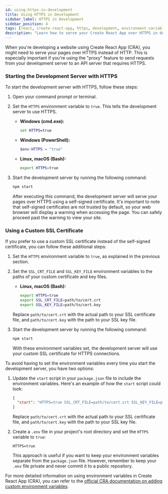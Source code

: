 ```yaml
---
id: using-https-in-development
title: Using HTTPS in Development
sidebar_label: HTTPS in Development
sidebar_position: 4
tags: [react, create-react-app, https, development, environment-variables, ssl, certificate, custom-certificate, environment, npm, package.json, .env, create-react-app, CRA, development-server, HTTPS, SSL, SSL certificate, self-signed certificate, custom SSL certificate, environment variables, HTTPS environment variable, SSL_CRT_FILE, SSL_KEY_FILE, start script, .env file, environment variables, environment variables in Create React App, CRA documentation, custom environment variables]
description: "Learn how to serve your Create React App over HTTPS in development. This is useful when you need to send requests to an API server that requires HTTPS, or when you want to test your site using a secure connection."
---
```


When you're developing a website using Create React App (CRA), you might need to serve your pages over HTTPS instead of HTTP. This is especially important if you're using the "proxy" feature to send requests from your development server to an API server that requires HTTPS.

### Starting the Development Server with HTTPS

To start the development server with HTTPS, follow these steps:

1. Open your command prompt or terminal.

2. Set the `HTTPS` environment variable to `true`. This tells the development server to use HTTPS.
   - **Windows (cmd.exe):**
     ```cmd
     set HTTPS=true
     ```

   - **Windows (PowerShell):**
     ```PowerShell
     $env:HTTPS = "true"
     ```

   - **Linux, macOS (Bash):**
     ```sh
     export HTTPS=true
     ```

3. Start the development server by running the following command:
   ```sh
   npm start
   ```

   After executing this command, the development server will serve your pages over HTTPS using a self-signed certificate. It's important to note that self-signed certificates are not trusted by default, so your web browser will display a warning when accessing the page. You can safely proceed past the warning to view your site.

### Using a Custom SSL Certificate

If you prefer to use a custom SSL certificate instead of the self-signed certificate, you can follow these additional steps:

1. Set the `HTTPS` environment variable to `true`, as explained in the previous section.

2. Set the `SSL_CRT_FILE` and `SSL_KEY_FILE` environment variables to the paths of your custom certificate and key files.
   - **Linux, macOS (Bash):**
     ```bash
     export HTTPS=true
     export SSL_CRT_FILE=path/to/cert.crt
     export SSL_KEY_FILE=path/to/cert.key
     ```

   Replace `path/to/cert.crt` with the actual path to your SSL certificate file, and `path/to/cert.key` with the path to your SSL key file.

3. Start the development server by running the following command:
   ```sh
   npm start
   ```

   With these environment variables set, the development server will use your custom SSL certificate for HTTPS connections.

To avoid having to set the environment variables every time you start the development server, you have two options:

1. Update the `start` script in your `package.json` file to include the environment variables. Here's an example of how the `start` script could look:
   ```json
   {
     "start": "HTTPS=true SSL_CRT_FILE=path/to/cert.crt SSL_KEY_FILE=path/to/cert.key react-scripts start"
   }
   ```

   Replace `path/to/cert.crt` with the actual path to your SSL certificate file, and `path/to/cert.key` with the path to your SSL key file.

2. Create a `.env` file in your project's root directory and set the `HTTPS` variable to `true`:
   ```
   HTTPS=true
   ```

   This approach is useful if you want to keep your environment variables separate from the `package.json` file. However, remember to keep your `.env` file private and never commit it to a public repository.

For more detailed information on using environment variables in Create React App (CRA), you can refer to the [official CRA documentation on adding custom environment variables](https://create-react-app.dev/docs/adding-custom-environment-variables).

